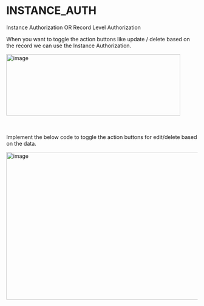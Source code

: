 # INSTANCE_AUTH
Instance Authorization OR Record Level Authorization

When you want to toggle the action buttons like update / delete based on the record we can use the Instance Authorization.

<img width="458" height="162" alt="image" src="https://github.com/user-attachments/assets/903ea4cc-6fd1-4e11-9fb1-6c3d3d6d5630" />

<br/> <br/>
Implement the below code to toggle the action buttons for edit/delete based on the data.

<img width="552" height="389" alt="image" src="https://github.com/user-attachments/assets/bac13b7e-d8e2-43eb-8eb2-508e802391d9" />


